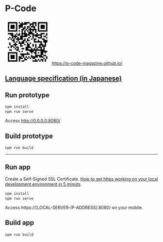 # P-Code

<img src="/P-QR-Code.png" width="150"> https://p-code-magazine.github.io/

## [Language specification (in Japanese)](/langspec.md)

## Run prototype
```
npm install
npm run serve
```
Access http://0.0.0.0:8080/
## Build prototype
```
npm run build
```
---
## Run app
Create a Self-Signed SSL Certificate. [How to get https working on your local development environment in 5 minuts](https://www.freecodecamp.org/news/how-to-get-https-working-on-your-local-development-environment-in-5-minutes-7af615770eec/).
```
npm install
npm run serve
```

Access https://[LOCAL-SERVER-IP-ADDRESS]:8080/ on your mobile.

## Build app
```
npm run build
```

